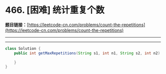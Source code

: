 # 466. [困难] 统计重复个数

**题目链接：**[https://leetcode-cn.com/problems/count-the-repetitions](https://leetcode-cn.com/problems/count-the-repetitions)

---

<Cards card="leetcode_466_count-the-repetitions"></Cards>

---

```java
class Solution {
    public int getMaxRepetitions(String s1, int n1, String s2, int n2) {
        
    }
}
```